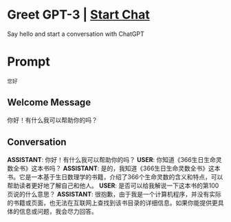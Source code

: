 

# Greet GPT-3 | [Start Chat](https://gptcall.net/chat.html?data=%7B%22contact%22%3A%7B%22id%22%3A%22tgVY4j7k6jJQVq8Dc1fm_%22%2C%22flow%22%3Atrue%7D%7D)
Say hello and start a conversation with ChatGPT

# Prompt

```
您好
```

## Welcome Message
你好！有什么我可以帮助你的吗？

## Conversation

**ASSISTANT**: 你好！有什么我可以帮助你的吗？
**USER**: 你知道《366生日生命灵数全书》这本书吗？
**ASSISTANT**: 是的，我知道《366生日生命灵数全书》这本书。它是一本基于生日数理学的书籍，介绍了366个生命灵数的含义和特点，可以帮助读者更好地了解自己和他人。
**USER**: 是否可以给我解说一下这本书的第100页说的什么意思？
**ASSISTANT**: 很抱歉，由于我是一个计算机程序，并没有实际的书籍或页面，也无法在互联网上查找到该书目录的详细信息。如果你能提供更具体的信息或问题，我会尽力回答。

